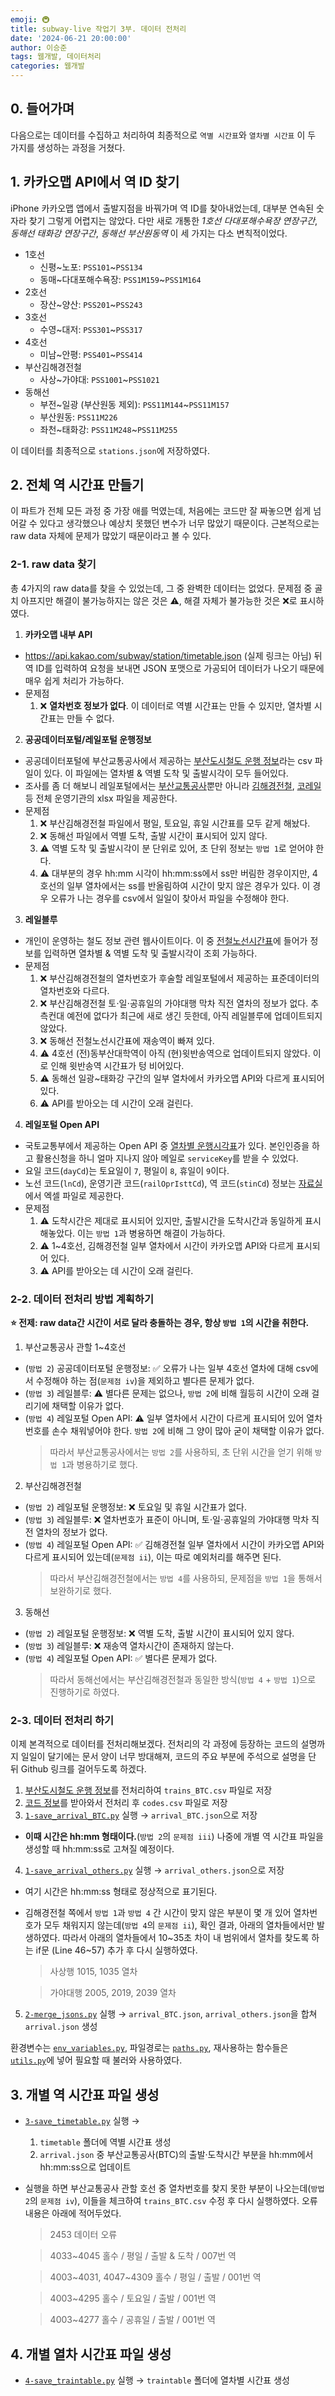 ```yaml
---
emoji: 🚇
title: subway-live 작업기 3부. 데이터 전처리
date: '2024-06-21 20:00:00'
author: 이승준
tags: 웹개발, 데이터처리
categories: 웹개발
---
```


## 0. 들어가며
다음으로는 데이터를 수집하고 처리하여 최종적으로 `역별 시간표`와 `열차별 시간표` 이 두 가지를 생성하는 과정을 거쳤다.

## 1. 카카오맵 API에서 역 ID 찾기
iPhone 카카오맵 앱에서 출발지점을 바꿔가며 역 ID를 찾아내었는데, 대부분 연속된 숫자라 찾기 그렇게 어렵지는 않았다. 다만 새로 개통한 *1호선 다대포해수욕장 연장구간*, *동해선 태화강 연장구간*, *동해선 부산원동역* 이 세 가지는 다소 변칙적이었다.

* 1호선
  * 신평&#126;노포: `PSS101`&#126;`PSS134`
  * 동매&#126;다대포해수욕장: `PSS1M159`&#126;`PSS1M164`
* 2호선
  * 장산&#126;양산: `PSS201`&#126;`PSS243`
* 3호선
  * 수영&#126;대저: `PSS301`&#126;`PSS317`
* 4호선
  * 미남&#126;안평: `PSS401`&#126;`PSS414`
* 부산김해경전철
  * 사상&#126;가야대: `PSS1001`&#126;`PSS1021`
* 동해선
  * 부전&#126;일광 (부산원동 제외): `PSS11M144`&#126;`PSS11M157`
  * 부산원동: `PSS11M226`
  * 좌천&#126;태화강: `PSS11M248`&#126;`PSS11M255`

이 데이터를 최종적으로 `stations.json`에 저장하였다.

## 2. 전체 역 시간표 만들기
이 파트가 전체 모든 과정 중 가장 애를 먹였는데, 처음에는 코드만 잘 짜놓으면 쉽게 넘어갈 수 있다고 생각했으나 예상치 못했던 변수가 너무 많았기 때문이다. 근본적으로는 raw data 자체에 문제가 많았기 때문이라고 볼 수 있다.

### 2-1. raw data 찾기
총 4가지의 raw data를 찾을 수 있었는데, 그 중 완벽한 데이터는 없었다. 문제점 중 골치 아프지만 해결이 불가능하지는 않은 것은 ⚠️, 해결 자체가 불가능한 것은 ❌로 표시하였다.

1. **카카오맵 내부 API**
* https://api.kakao.com/subway/station/timetable.json (실제 링크는 아님) 뒤 역 ID를 입력하여 요청을 보내면 JSON 포맷으로 가공되어 데이터가 나오기 때문에 매우 쉽게 처리가 가능하다.
* 문제점
  1. ❌ **열차번호 정보가 없다**. 이 데이터로 역별 시간표는 만들 수 있지만, 열차별 시간표는 만들 수 없다.

2. **공공데이터포털/레일포털 운행정보**
* 공공데이터포털에 부산교통공사에서 제공하는 [부산도시철도 운행 정보](https://www.data.go.kr/data/15082980/fileData.do)라는 csv 파일이 있다. 이 파일에는 열차별 & 역별 도착 및 출발시각이 모두 들어있다.
* 조사를 좀 더 해보니 레일포털에서는 [부산교통공사](https://data.kric.go.kr/rips/M_01_01/detail.do?id=11)뿐만 아니라 [김해경전철](https://data.kric.go.kr/rips/M_01_01/detail.do?id=12), [코레일](https://data.kric.go.kr/rips/M_01_01/detail.do?id=6) 등 전체 운영기관의 xlsx 파일을 제공한다.
* 문제점
  1. ❌ 부산김해경전철 파일에서 평일, 토요일, 휴일 시간표를 모두 같게 해놨다.
  2. ❌ 동해선 파일에서 역별 도착, 출발 시간이 표시되어 있지 않다.
  3. ⚠️ 역별 도착 및 출발시각이 분 단위로 있어, 초 단위 정보는 `방법 1`로 얻어야 한다.
  4. ⚠️ 대부분의 경우 hh:mm 시각이 hh:mm:ss에서 ss만 버림한 경우이지만, 4호선의 일부 열차에서는 ss를 반올림하여 시간이 맞지 않은 경우가 있다. 이 경우 오류가 나는 경우를 csv에서 일일이 찾아서 파일을 수정해야 한다.

3. **레일블루**
* 개인이 운영하는 철도 정보 관련 웹사이트이다. 이 중 [전철노선시간표](https://rail.blue/railroad/logis/timetable_schedule_sel.aspx)에 들어가 정보를 입력하면 열차별 & 역별 도착 및 출발시각이 조회 가능하다.
* 문제점
  1. ❌ 부산김해경전철의 열차번호가 후술할 레일포털에서 제공하는 표준데이터의 열차번호와 다르다.
  2. ❌ 부산김해경전철 토⋅일⋅공휴일의 가야대행 막차 직전 열차의 정보가 없다. 추측컨대 예전에 없다가 최근에 새로 생긴 듯한데, 아직 레일블루에 업데이트되지 않았다.
  3. ❌ 동해선 전철노선시간표에 재송역이 빠져 있다.
  4. ⚠️ 4호선 (전)동부산대학역이 아직 (현)윗반송역으로 업데이트되지 않았다. 이로 인해 윗반송역 시간표가 텅 비어있다.
  5. ⚠️ 동해선 일광~태화강 구간의 일부 열차에서 카카오맵 API와 다르게 표시되어 있다.
  6. ⚠️ API를 받아오는 데 시간이 오래 걸린다.

4. **레일포털 Open API**
* 국토교통부에서 제공하는 Open API 중 [열차별 운행시각표](https://data.kric.go.kr/rips/M_01_02/detail.do?id=162&service=trainUseInfo&operation=subwayTimetable)가 있다. 본인인증을 하고 활용신청을 하니 얼마 지나지 않아 메일로 `serviceKey`를 받을 수 있었다.
* 요일 코드(`dayCd`)는 토요일이 `7`, 평일이 `8`, 휴일이 `9`이다. 
* 노선 코드(`lnCd`), 운영기관 코드(`railOprIsttCd`), 역 코드(`stinCd`) 정보는 [자료실](https://data.kric.go.kr/rips/M_04_02/detail.do?id=12)에서 엑셀 파일로 제공한다.
* 문제점
  1. ⚠️ 도착시간은 제대로 표시되어 있지만, 출발시간을 도착시간과 동일하게 표시해놓았다. 이는 `방법 1`과 병용하면 해결이 가능하다.
  2. ⚠️ 1~4호선, 김해경전철 일부 열차에서 시간이 카카오맵 API와 다르게 표시되어 있다.
  3. ⚠️ API를 받아오는 데 시간이 오래 걸린다.

### 2-2. 데이터 전처리 방법 계획하기
**⭐️ 전제: raw data간 시간이 서로 달라 충돌하는 경우, 항상 `방법 1`의 시간을 취한다.**
1. 부산교통공사 관할 1~4호선
* (`방법 2`) 공공데이터포털 운행정보: ✅ 오류가 나는 일부 4호선 열차에 대해 csv에서 수정해야 하는 점(`문제점 iv`)을 제외하고 별다른 문제가 없다.
* (`방법 3`) 레일블루: ⚠️ 별다른 문제는 없으나, `방법 2`에 비해 월등히 시간이 오래 걸리기에 채택할 이유가 없다.
* (`방법 4`) 레일포털 Open API: ⚠️ 일부 열차에서 시간이 다르게 표시되어 있어 열차번호를 손수 채워넣어야 한다. `방법 2`에 비해 그 양이 많아 굳이 채택할 이유가 없다.
  > 따라서 부산교통공사에서는 `방법 2`를 사용하되, 초 단위 시간을 얻기 위해 `방법 1`과 병용하기로 했다.

2. 부산김해경전철
* (`방법 2`) 레일포털 운행정보: ❌ 토요일 및 휴일 시간표가 없다.
* (`방법 3`) 레일블루: ❌ 열차번호가 표준이 아니며, 토⋅일⋅공휴일의 가야대행 막차 직전 열차의 정보가 없다. 
* (`방법 4`) 레일포털 Open API: ✅ 김해경전철 일부 열차에서 시간이 카카오맵 API와 다르게 표시되어 있는데(`문제점 ii`), 이는 따로 예외처리를 해주면 된다.
  > 따라서 부산김해경전철에서는 `방법 4`를 사용하되, 문제점을 `방법 1`을 통해서 보완하기로 했다.

3. 동해선
* (`방법 2`) 레일포털 운행정보: ❌ 역별 도착, 출발 시간이 표시되어 있지 않다.
* (`방법 3`) 레일블루: ❌ 재송역 열차시간이 존재하지 않는다.
* (`방법 4`) 레일포털 Open API: ✅ 별다른 문제가 없다.
  > 따라서 동해선에서는 부산김해경전철과 동일한 방식(`방법 4` + `방법 1`)으로 진행하기로 하였다.

### 2-3. 데이터 전처리 하기
이제 본격적으로 데이터를 전처리해보겠다. 전처리의 각 과정에 등장하는 코드의 설명까지 일일이 달기에는 문서 양이 너무 방대해져, 코드의 주요 부분에 주석으로 설명을 단 뒤 Github 링크를 걸어두도록 하겠다.

1. [부산도시철도 운행 정보](https://www.data.go.kr/data/15082980/fileData.do)를 전처리하여 `trains_BTC.csv` 파일로 저장
2. [코드 정보](https://data.kric.go.kr/rips/M_04_02/detail.do?id=12)를 받아와서 전처리 후 `codes.csv` 파일로 저장
3. [`1-save_arrival_BTC.py`](https://github.com/leesj-dev/subway-live/blob/master/preprocessing/scripts/1-save_arrival_BTC.py) 실행 → `arrival_BTC.json`으로 저장
  * **이때 시간은 hh:mm 형태이다.**(`방법 2`의 `문제점 iii`) 나중에 개별 역 시간표 파일을 생성할 때 hh:mm:ss로 고쳐질 예정이다.

4. [`1-save_arrival_others.py`](https://github.com/leesj-dev/subway-live/blob/master/preprocessing/scripts/1-save_arrival_others.py) 실행 → `arrival_others.json`으로 저장
  * 여기 시간은 hh:mm:ss 형태로 정상적으로 표기된다.
  * 김해경전철 쪽에서 `방법 1`과 `방법 4` 간 시간이 맞지 않은 부분이 몇 개 있어 열차번호가 모두 채워지지 않는데(`방법 4`의 `문제점 ii`), 확인 결과, 아래의 열차들에서만 발생하였다. 따라서 아래의 열차들에서 10&#126;35초 차이 내 범위에서 열차를 찾도록 하는 if문 (Line 46&#126;57) 추가 후 다시 실행하였다. 
    > 사상행 1015, 1035 열차

    > 가야대행 2005, 2019, 2039 열차
5. [`2-merge_jsons.py`](https://github.com/leesj-dev/subway-live/blob/master/preprocessing/scripts/2-merge_jsons.py) 실행 → `arrival_BTC.json`, `arrival_others.json`을 합쳐 `arrival.json` 생성

환경변수는 [`env_variables.py`](https://github.com/leesj-dev/subway-live/blob/master/preprocessing/scripts/env_variables.py), 파일경로는 [`paths.py`](https://github.com/leesj-dev/subway-live/blob/master/preprocessing/scripts/paths.py), 재사용하는 함수들은 [`utils.py`](https://github.com/leesj-dev/subway-live/blob/master/preprocessing/scripts/utils.py)에 넣어 필요할 때 불러와 사용하였다.

## 3. 개별 역 시간표 파일 생성
* [`3-save_timetable.py`](https://github.com/leesj-dev/subway-live/blob/master/preprocessing/scripts/3-save_timetable.py) 실행 →
  1. `timetable` 폴더에 역별 시간표 생성
  2. `arrival.json` 중 부산교통공사(BTC)의 출발·도착시간 부분을 hh:mm에서 hh:mm:ss으로 업데이트

* 실행을 하면 부산교통공사 관할 호선 중 열차번호를 찾지 못한 부분이 나오는데(`방법 2`의 `문제점 iv`), 이들을 체크하여 `trains_BTC.csv` 수정 후 다시 실행하였다. 오류 내용은 아래에 적어두었다.
   > 2453 데이터 오류

   > 4033&#126;4045 홀수 / 평일 / 출발 & 도착 / 007번 역

   > 4003&#126;4031, 4047&#126;4309 홀수 / 평일 / 출발 / 001번 역

   > 4003&#126;4295 홀수 / 토요일 / 출발 / 001번 역

   > 4003&#126;4277 홀수 / 공휴일 / 출발 / 001번 역

## 4. 개별 열차 시간표 파일 생성
* [`4-save_traintable.py`](https://github.com/leesj-dev/subway-live/blob/master/preprocessing/scripts/4-save_traintable.py) 실행 → `traintable` 폴더에 열차별 시간표 생성

```toc
```